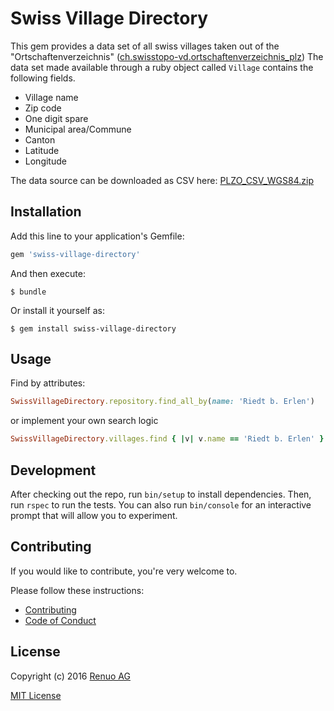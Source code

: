 # Swiss Village Directory

This gem provides a data set of all swiss villages taken out of the
"Ortschaftenverzeichnis" ([ch.swisstopo-vd.ortschaftenverzeichnis_plz][4])
The data set made available through a ruby object called `Village` contains
the following fields.

* Village name
* Zip code
* One digit spare
* Municipal area/Commune
* Canton
* Latitude
* Longitude

The data source can be downloaded as CSV here: [PLZO_CSV_WGS84.zip][5]

## Installation

Add this line to your application's Gemfile:

```ruby
gem 'swiss-village-directory'
```

And then execute:

    $ bundle

Or install it yourself as:

    $ gem install swiss-village-directory

## Usage

Find by attributes:

```ruby
SwissVillageDirectory.repository.find_all_by(name: 'Riedt b. Erlen')
```

or implement your own search logic

```ruby
SwissVillageDirectory.villages.find { |v| v.name == 'Riedt b. Erlen' }
```

## Development

After checking out the repo, run `bin/setup` to install dependencies. Then, run `rspec` to run the tests.
You can also run `bin/console` for an interactive prompt that will allow you to experiment.

## Contributing

If you would like to contribute, you're very welcome to.

Please follow these instructions:

* [Contributing][1]
* [Code of Conduct][2]

## License

Copyright (c) 2016 [Renuo AG]

[MIT License][3]

[1]: CONTRIBUTING.md
[2]: CODE_OF_CONDUCT.md
[3]: LICENSE

[4]: https://data.geo.admin.ch/ch.swisstopo-vd.ortschaftenverzeichnis_plz/
[5]: https://data.geo.admin.ch/ch.swisstopo-vd.ortschaftenverzeichnis_plz/PLZO_CSV_WGS84.zip

[Renuo AG]: https://www.renuo.ch

